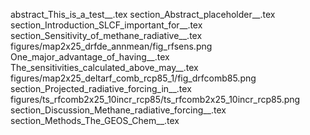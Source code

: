 abstract_This_is_a_test__.tex
section_Abstract_placeholder__.tex
section_Introduction_SLCF_important_for__.tex
section_Sensitivity_of_methane_radiative__.tex
figures/map2x25_drfde_annmean/fig_rfsens.png
One_major_advantage_of_having__.tex
The_sensitivities_calculated_above_may__.tex
figures/map2x25_deltarf_comb_rcp85_1/fig_drfcomb85.png
section_Projected_radiative_forcing_in__.tex
figures/ts_rfcomb2x25_10incr_rcp85/ts_rfcomb2x25_10incr_rcp85.png
section_Discussion_Methane_radiative_forcing__.tex
section_Methods_The_GEOS_Chem__.tex